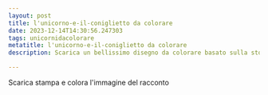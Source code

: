 ```yaml
---
layout: post
title: l'unicorno-e-il-coniglietto da colorare
date: 2023-12-14T14:30:56.247303
tags: unicornidacolorare
metatitle: l'unicorno-e-il-coniglietto da colorare
description: Scarica un bellissimo disegno da colorare basato sulla storia l'unicorno-e-il-coniglietto

---
```

Scarica stampa e colora l'immagine del racconto
        